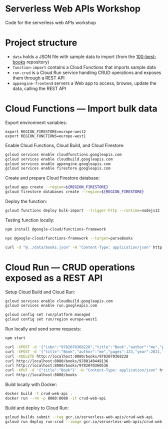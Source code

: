 # Serverless Web APIs Workshop

Code for the serverless web APIs workshop

# Project structure

* `data` holds a JSON file with sample data to import (from the [100-best-books](https://github.com/benoitvallon/100-best-books/blob/master/books.json) repository)
* `function-import` contains a Cloud Functions that imports sample data
* `run-crud` is a Cloud Run service handling CRUD operations and exposes them through a REST API
* `appengine-frontend` servers a Web app to access, browse, update the data, calling the REST API

# Cloud Functions — Import bulk data

Export environment variables:
```
export REGION_FIRESTORE=europe-west2
export REGION_FUNCTIONS=europe-west1
```

Enable Cloud Functions, Cloud Build, and Cloud Firestore:
```bash
gcloud services enable cloudfunctions.googleapis.com
gcloud services enable cloudbuild.googleapis.com
gcloud services enable appengine.googleapis.com
gcloud services enable firestore.googleapis.com
```

Create and prepare Cloud Firestore database:
```bash
gcloud app create --region=${REGION_FIRESTORE}
gcloud firestore databases create --region=${REGION_FIRESTORE}
```

Deploy the function:
```bash
gcloud functions deploy bulk-import --trigger-http --runtime=nodejs12 --allow-unauthenticated --region=$REGION_FUNCTIONS --source=.
```

Testing function locally:
```bash
npm install @google-cloud/functions-framework

npx @google-cloud/functions-framework --target=parseBooks

curl -d "@../data/books.json" -H "Content-Type: application/json" http://localhost:8080/
```

# Cloud Run — CRUD operations exposed as a REST API

Setup Cloud Build and Cloud Run:
```bash
gcloud services enable cloudbuild.googleapis.com
gcloud services enable run.googleapis.com

gcloud config set run/platform managed
gcloud config set run/region europe-west1
```

Run locally and send some requests:
```bash
npm start

curl -XPOST -d '{"isbn":"9782070368228","title":"Book","author":"me","pages":123,"year":2021,"language":"French","country":"France"}' -H "Content-Type: application/json" http://localhost:8080/books
curl -XPOST -d '{"title":"Book","author":"me","pages":123,"year":2021,"language":"French","country":"France"}' -H "Content-Type: application/json" http://localhost:8080/books/9782070368228
curl -XDELETE http://localhost:8080/books/9782070368228
curl http://localhost:8080/books/9780140449136
curl http://localhost:8080/books/9782070360536
curl -XPUT -d '{"title":"Book"}' -H "Content-Type: application/json" http://localhost:8080/books/9780003701203
curl http://localhost:8080/books
```

Build locally with Docker:
```bash
docker build -t crud-web-api .
docker run --rm -p 8080:8080 -it crud-web-api
```

Build and deploy to Cloud Run:
```bash
gcloud builds submit --tag gcr.io/serverless-web-apis/crud-web-api
gcloud run deploy run-crud --image gcr.io/serverless-web-apis/crud-web-api --allow-unauthenticated
```
